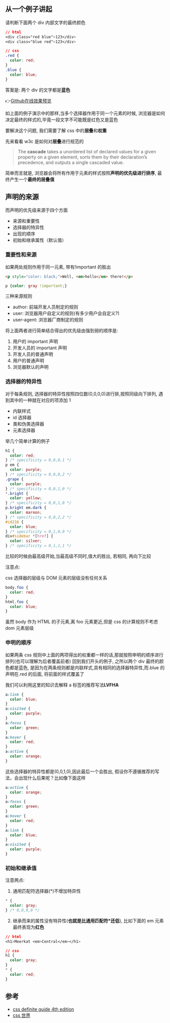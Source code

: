 ## 从一个例子讲起

请判断下面两个 div 内部文字的最终颜色

```css
// html
<div class="red blue">123</div>
<div class="blue red">123</div>

// css
.red {
  color: red;
}
.blue {
  color: blue;
}
```

答案是: 两个 div 的文字都是**蓝色**

👉[Github在线效果预览](https://chenxiaoyao6228.github.io/html-preview/?https://github.com/chenxiaoyao6228/fe-notes/blob/main/HTML_CSS/_demo/css-inheritance/index.html)

如上面的例子演示中的那样,当多个选择器作用于同一个元素的时候, 浏览器是如何决定最终的样式的,毕竟一段文字不可能既是红色又是蓝色

要解决这个问题, 我们需要了解 css 中的**层叠**和**权重**

先来看看 w3c 是如何对**层叠**进行规范的

> The **cascade** takes a unordered list of declared values for a given property on a given element, sorts them by their declaration’s precedence, and outputs a single cascaded value.

简单而言就是, 浏览器会将所有作用于元素的样式按照**声明的优先级进行排序**, 最终产生一个**最终的层叠值**

## 声明的来源

而声明的优先级来源于四个方面

- 来源和重要性
- 选择器的特异性
- 出现的顺序
- 初始和继承属性（默认值）

### 重要性和来源

如果两处规则作用于同一元素, 带有!important 的胜出

```html
<p style="color: black;">Well, <em>hello</em> there!</p>
```

```css
p {color: gray !important;}
```

三种来源规则

- author: 前端开发人员制定的规则
- user: 浏览器用户自定义的规则(有多少用户会自定义?)
- user-agent: 浏览器厂商制定的规则

将上面两者进行简单结合得出的优先级由强到弱的顺序是:

1. 用户的 important 声明
2. 开发人员的 important 声明
3. 开发人员的普通声明
4. 用户的普通声明
5. 浏览器默认的声明

### 选择器的特异性

对于每条规则, 选择器的特异性按照四位数(0,0,0,0)进行排,按照同级向下排列, 遇到其中的一种就在对应的项添加 1

- 内联样式
- id 选择器
- 类和伪类选择器
- 元素选择器

举几个简单计算的例子

```css
h1 {
  color: red;
} /* specificity = 0,0,0,1 */
p em {
  color: purple;
} /* specificity = 0,0,0,2 */
.grape {
  color: purple;
} /* specificity = 0,0,1,0 */
*.bright {
  color: yellow;
} /* specificity = 0,0,1,0 */
p.bright em.dark {
  color: maroon;
} /* specificity = 0,0,2,2 */
#id216 {
  color: blue;
} /* specificity = 0,1,0,0 */
div#sidebar *[href] {
  color: silver;
} /* specificity = 0,1,1,1 */
```

比较的时候由最高级开始,当最高级不同时,值大的胜出, 若相同, 再向下比较

注意点:

css 选择器的层级与 DOM 元素的层级没有任何关系

```css
body.foo {
  color: red;
}
html.foo {
  color: blue;
}
```

虽然 body 作为 HTML 的子元素,离 foo 元素更近,但是 css 的计算规则不考虑 dom 元素层级

### 申明的顺序

如果两条 css 规则中上面的两项得出的权重都一样的话,那就按照申明的顺序进行排列(也可以理解为后者覆盖前者) 回到我们开头的例子, 之所以两个 div 最终的颜色都是蓝色, 是因为在两条规则都是内联样式,具有相同的选择器特异性,而.blue 的声明在.red 的后面, 将前面的样式覆盖了

我们可以利用这里的知识去解释 a 标签的推荐写法**LVFHA**

```css
a:link {
  color: blue;
}
a:visited {
  color: purple;
}
a:focus {
  color: green;
}
a:hover {
  color: red;
}
a:active {
  color: orange;
}
```

这些选择器的特异性都是(0,0,1,0),因此最后一个会胜出, 假设你不遵循推荐的写法，会出现什么后果呢？比如像下面这样

```css
a:active {
  color: orange;
}
a:focus {
  color: green;
}
a:hover {
  color: red;
}
a:link {
  color: blue;
}
a:visited {
  color: purple;
}
```

### 初始和继承值

注意两点:

1. 通用匹配符选择器(\*)不增加特异性

```css
* {
  color: gray;
} /* 0,0,0,0 */
```

2. 继承而来的属性没有特异性(**也就是比通用匹配符\*还低**), 比如下面的 em 元素最终表现为**红色**

```css
// html
<h1>Meerkat <em>Central</em></h1>

// css
h1 {
  color: gray;
}
* {
  color: red;
}
```

## 参考

- [css definite guide 4th edition](https://www.amazon.com/CSS-Definitive-Guide-Visual-Presentation/dp/1449393195)
- [css 世界](https://book.douban.com/subject/27615777/)
